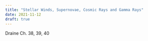 ```yaml
---
title: "Stellar Winds, Supernovae, Cosmic Rays and Gamma Rays"
date: 2021-11-12
draft: true
---
```


Draine Ch. 38, 39, 40